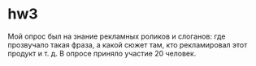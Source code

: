 # hw3
Мой опрос был на знание рекламных роликов и слоганов: где прозвучало такая фраза, а какой сюжет там, кто рекламировал этот продукт и т. д. В опросе приняло участие 20 человек.
